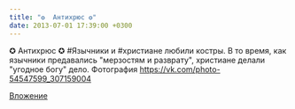 ```yaml
---
title: "✪  Антихрюс ✪"
date: 2013-07-01 17:39:00 +0300
---
```


✪  Антихрюс ✪
#Язычники и #христиане любили костры. В то время, как язычники предавались "мерзостям и разврату", христиане делали "угодное богу" дело.
Фотография
https://vk.com/photo-54547599_307159004

[Вложение](https://vk.com/photo-54547599_307159004)
